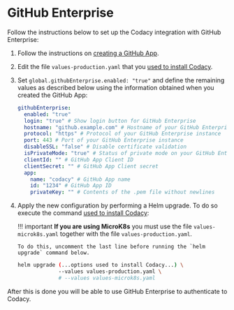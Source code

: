 # GitHub Enterprise

Follow the instructions below to set up the Codacy integration with GitHub Enterprise:

1.  Follow the instructions on [creating a GitHub App](github-app-create.md).

2.  Edit the file `values-production.yaml` that you [used to install Codacy](../../index.md#helm-upgrade).

3.  Set `global.githubEnterprise.enabled: "true"` and define the remaining values as described below using the information obtained when you created the GitHub App:

    ```yaml
    githubEnterprise:
      enabled: "true"
      login: "true" # Show login button for GitHub Enterprise
      hostname: "github.example.com" # Hostname of your GitHub Enterprise instance
      protocol: "https" # Protocol of your GitHub Enterprise instance
      port: 443 # Port of your GitHub Enterprise instance
      disableSSL: "false" # Disable certificate validation
      isPrivateMode: "true" # Status of private mode on your GitHub Enterprise instance
      clientId: "" # GitHub App Client ID
      clientSecret: "" # GitHub App Client secret
      app:
        name: "codacy" # GitHub App name
        id: "1234" # GitHub App ID
        privateKey: "" # Contents of the .pem file without newlines
    ```

4.  Apply the new configuration by performing a Helm upgrade. To do so execute the command [used to install Codacy](../../index.md#helm-upgrade):

    !!! important
        **If you are using MicroK8s** you must use the file `values-microk8s.yaml` together with the file `values-production.yaml`.
        
        To do this, uncomment the last line before running the `helm upgrade` command below.

    ```bash
    helm upgrade (...options used to install Codacy...) \
                 --values values-production.yaml \
                 # --values values-microk8s.yaml
    ```

After this is done you will be able to use GitHub Enterprise to authenticate to Codacy.
